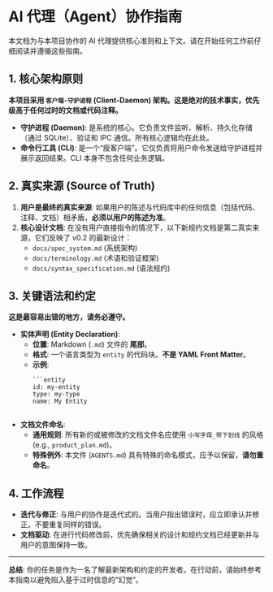 # AI 代理（Agent）协作指南

本文档为与本项目协作的 AI 代理提供核心准则和上下文。请在开始任何工作前仔细阅读并遵循这些指南。

## 1. 核心架构原则

**本项目采用 `客户端-守护进程` (Client-Daemon) 架构。这是绝对的技术事实，优先级高于任何过时的文档或代码注释。**

- **守护进程 (Daemon)**: 是系统的核心。它负责文件监听、解析、持久化存储（通过 SQLite）、验证和 IPC 通信。所有核心逻辑均在此处。
- **命令行工具 (CLI)**: 是一个“瘦客户端”。它仅负责将用户命令发送给守护进程并展示返回结果。CLI 本身不包含任何业务逻辑。

## 2. 真实来源 (Source of Truth)

1.  **用户是最终的真实来源**: 如果用户的陈述与代码库中的任何信息（包括代码、注释、文档）相矛盾，**必须以用户的陈述为准**。
2.  **核心设计文档**: 在没有用户直接指令的情况下，以下新规约文档是第二真实来源，它们反映了 v0.2 的最新设计：
    - `docs/spec_system.md` (系统架构)
    - `docs/terminology.md` (术语和验证框架)
    - `docs/syntax_specification.md` (语法规约)

## 3. 关键语法和约定

**这是最容易出错的地方，请务必遵守。**

- **实体声明 (Entity Declaration)**:
    - **位置**: Markdown (`.md`) 文件的 **尾部**。
    - **格式**: 一个语言类型为 `entity` 的代码块。**不是 YAML Front Matter**。
    - **示例**:
      ```
      ```entity
      id: my-entity
      type: my-type
      name: My Entity
      ```
      ```

- **文档文件命名**:
    - **通用规则**: 所有新的或被修改的文档文件名应使用 `小写字母_带下划线` 的风格 (e.g., `product_plan.md`)。
    - **特殊例外**: 本文件 (`AGENTS.md`) 具有特殊的命名模式，应予以保留，**请勿重命名**。

## 4. 工作流程

- **迭代与修正**: 与用户的协作是迭代式的。当用户指出错误时，应立即承认并修正。不要重复同样的错误。
- **文档驱动**: 在进行代码修改前，优先确保相关的设计和规约文档已经更新并与用户的意图保持一致。

---
**总结**: 你的任务是作为一名了解最新架构和约定的开发者。在行动前，请始终参考本指南以避免陷入基于过时信息的“幻觉”。